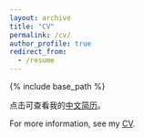 ```yaml
---
layout: archive
title: "CV"
permalink: /cv/
author_profile: true
redirect_from:
  - /resume
---
```


{% include base_path %}

点击可查看我的[中文简历](https://huangb5094.github.io/files/paper1.pdf)。

For more information, see my [CV](https://huangb5094.github.io/files/paper1.pdf).



